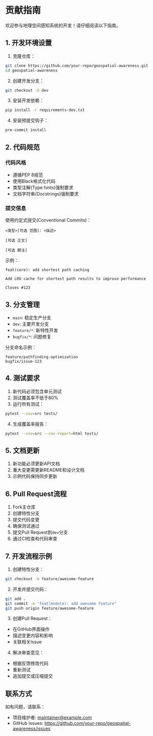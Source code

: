 # 贡献指南

欢迎参与地理空间感知系统的开发！请仔细阅读以下指南。

## 1. 开发环境设置

1. 克隆仓库：
```bash
git clone https://github.com/your-repo/geospatial-awareness.git
cd geospatial-awareness
```

2. 创建开发分支：
```bash
git checkout -b dev
```

3. 安装开发依赖：
```bash
pip install -r requirements-dev.txt
```

4. 安装预提交钩子：
```bash
pre-commit install
```

## 2. 代码规范

### 代码风格
- 遵循PEP 8规范
- 使用Black格式化代码
- 类型注解(Type hints)强制要求
- 文档字符串(Docstrings)强制要求

### 提交信息
使用约定式提交(Conventional Commits)：
```
<类型>[可选 范围]: <描述>

[可选 正文]

[可选 脚注]
```

示例：
```
feat(core): add shortest path caching

Add LRU cache for shortest path results to improve performance

Closes #123
```

## 3. 分支管理

- `main`: 稳定生产分支
- `dev`: 主要开发分支
- `feature/*`: 新特性开发
- `bugfix/*`: 问题修复

分支命名示例：
```
feature/pathfinding-optimization
bugfix/issue-123
```

## 4. 测试要求

1. 新代码必须包含单元测试
2. 测试覆盖率不低于80%
3. 运行所有测试：
```bash
pytest --cov=src tests/
```

4. 生成覆盖率报告：
```bash
pytest --cov=src --cov-report=html tests/
```

## 5. 文档更新

1. 新功能必须更新API文档
2. 重大变更需更新README和设计文档
3. 示例代码保持同步更新

## 6. Pull Request流程

1. Fork主仓库
2. 创建特性分支
3. 提交代码变更
4. 确保测试通过
5. 提交Pull Request到`dev`分支
6. 通过CI检查和代码审查

## 7. 开发流程示例

1. 创建特性分支：
```bash
git checkout -b feature/awesome-feature
```

2. 开发并提交代码：
```bash
git add .
git commit -m "feat(module): add awesome feature"
git push origin feature/awesome-feature
```

3. 创建Pull Request：
- 在GitHub界面操作
- 描述变更内容和影响
- 关联相关Issue

4. 解决审查意见：
- 根据反馈修改代码
- 重新测试
- 追加提交或压缩提交

## 联系方式

如有问题，请联系：
- 项目维护者: maintainer@example.com
- GitHub Issues: https://github.com/your-repo/geospatial-awareness/issues